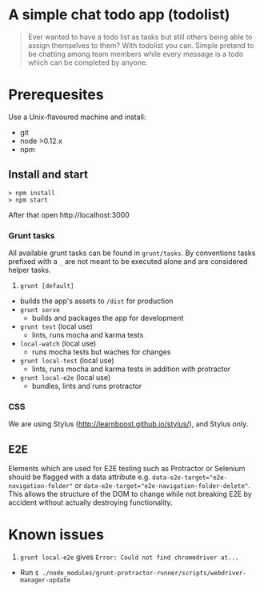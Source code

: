 # A simple chat todo app (todolist)

> Ever wanted to have a todo list as tasks but still others being able to assign themselves to them? With todolist you can. Simple pretend to be chatting among team members while every message is a todo which can be completed by anyone.


# Prerequesites
Use a Unix-flavoured machine and install:
- git
- node >0.12.x
- npm

## Install and start
```
> npm install
> npm start
```

After that open http://localhost:3000

### Grunt tasks

All available grunt tasks can be found in `grunt/tasks`. By conventions
tasks prefixed with a `_` are not meant to be executed alone and are
considered helper tasks.

1. `grunt [default]`
  - builds the app's assets to `/dist` for production
- `grunt serve`
  - builds and packages the app for development
- `grunt test` (local use)
  - lints, runs mocha and karma tests
- `local-watch` (local use)
  - runs mocha tests but waches for changes
- `grunt local-test` (local use)
  - lints, runs mocha and karma tests in addition with protractor
- `grunt local-e2e` (local use)
  - bundles, lints and runs protractor

### CSS

We are using Stylus (http://learnboost.github.io/stylus/), and Stylus only.

## E2E

Elements which are used for E2E testing such as Protractor or Selenium should be flagged with a
data attribute e.g. `data-e2e-target="e2e-navigation-folder"` or `data-e2e-target="e2e-navigation-folder-delete"`. This allows the structure of the DOM to change while not breaking E2E by accident without actually destroying functionality.

# Known issues

1. `grunt local-e2e` gives `Error: Could not find chromedriver at...`
  - Run `$ ./node_modules/grunt-protractor-runner/scripts/webdriver-manager-update`
